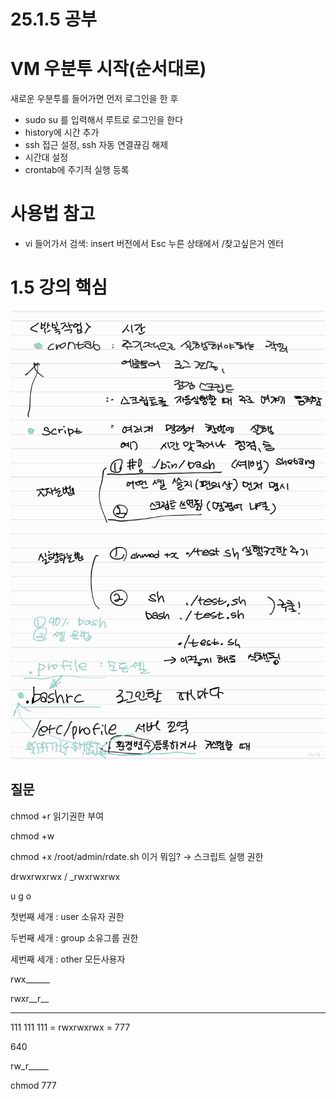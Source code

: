 # 25.1.5 공부

# VM 우분투 시작(순서대로)

새로운 우분투를 들어가면 먼저 로그인을 한 후

- sudo su 를 입력해서 루트로 로그인을 한다
- history에 시간 추가
- ssh 접근 설정, ssh 자동 연결끊김 해제
- 시간대 설정
- crontab에 주기적 실행 등록

# 사용법 참고

- vi 들어가서 검색: insert 버전에서 Esc 누른 상태에서 /찾고싶은거 엔터

# 1.5 강의 핵심

![image.png](./image.png)
## 질문

chmod +r 읽기권한 부여

chmod +w

chmod +x /root/admin/rdate.sh    이거 뭐임? → 스크립트 실행 권한

drwxrwxrwx / _rwxrwxrwx

u g o

첫번째 세개 : user 소유자 권한

두번째 세개 : group 소유그룹 권한

세번째 세개  : other 모든사용자

rwx______ 

rwxr__r__

___ ___ ___

111 111 111 = rwxrwxrwx = 777

640

rw_r_____

chmod 777
